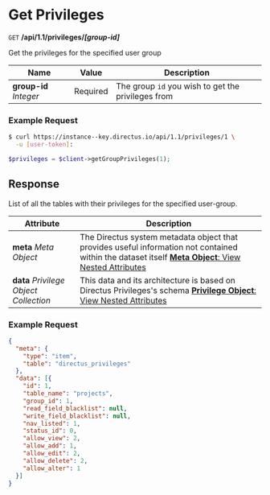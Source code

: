 # Get Privileges

<span class="request">`GET` **/api/1.1/privileges/_[group-id]_**</span>

<span class="description">Get the privileges for the specified user group</span>

<span class="arguments">Name</span> | Value | Description
------------------ | ----- | -----------
**group-id** _Integer_  |  <span class="required">Required</span>  |  The group `id` you wish to get the privileges from

### Example Request

```bash
$ curl https://instance--key.directus.io/api/1.1/privileges/1 \
  -u [user-token]:
```

```php
$privileges = $client->getGroupPrivileges(1);
```

## Response

List of all the tables with their privileges for the specified user-group.

<span class="attributes">Attribute</span> | Description
-------|------------
**meta** _Meta Object_ | The Directus system metadata object that provides useful information not contained within the dataset itself [**Meta Object**: View Nested Attributes](/overview/objects-model.md#meta-object)
<span class="custom">**data**</span> _Privilege Object Collection_ | <span class="custom">This data and its architecture is based on Directus Privileges's schema</span> [**Privilege Object**: View Nested Attributes](/overview/objects-model.md#privilege-object)

### Example Request

```json
{
  "meta": {
    "type": "item",
    "table": "directus_privileges"
  },
  "data": [{
    "id": 1,
    "table_name": "projects",
    "group_id": 1,
    "read_field_blacklist": null,
    "write_field_blacklist": null,
    "nav_listed": 1,
    "status_id": 0,
    "allow_view": 2,
    "allow_add": 1,
    "allow_edit": 2,
    "allow_delete": 2,
    "allow_alter": 1
  }]
}
```

